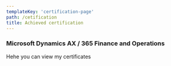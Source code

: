 ```yaml
---
templateKey: 'certification-page'
path: /cetification
title: Achieved certification
---
```

### Microsoft Dynamics AX / 365 Finance and Operations
Hehe you can view my certificates